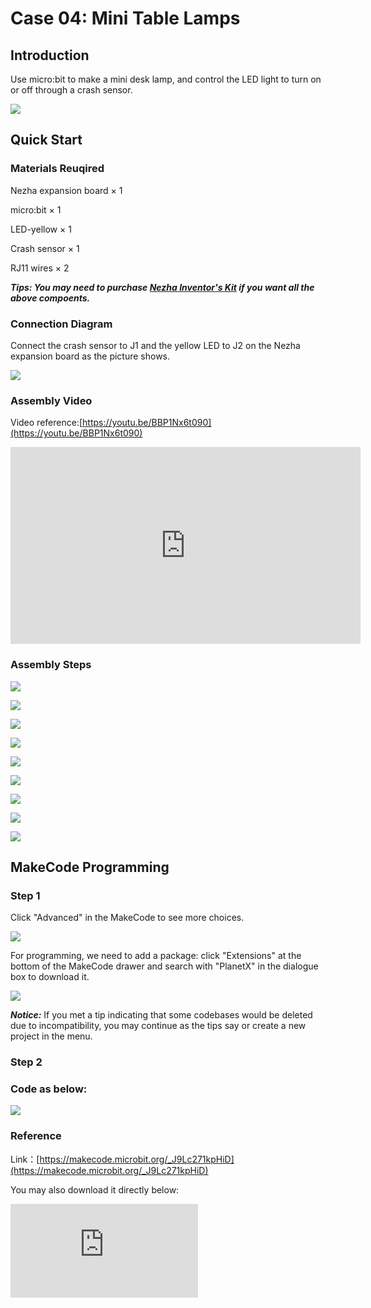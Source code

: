 ﻿# Case 04: Mini Table Lamps

## Introduction

Use micro:bit to make a mini desk lamp, and control the LED light to turn on or off through a crash sensor.

![](https://wiki-media-ef.oss-cn-hongkong.aliyuncs.com//images/case_04_01.png)

## Quick Start


### Materials Reuqired

Nezha expansion board × 1

micro:bit × 1

LED-yellow × 1

Crash sensor × 1

RJ11 wires × 2

***Tips: You may need to purchase [Nezha Inventor's Kit](https://www.elecfreaks.com/nezha-inventor-s-kit-for-micro-bit-without-micro-bit-board.html) if you want all the above compoents.***




### Connection Diagram

Connect the crash sensor to J1 and the yellow LED to J2 on the Nezha expansion board as the picture shows.


![](https://wiki-media-ef.oss-cn-hongkong.aliyuncs.com//images/case_04_03.png)

### Assembly Video


Video reference:[https://youtu.be/BBP1Nx6t090](https://youtu.be/BBP1Nx6t090)


<iframe width="560" height="315" src="https://www.youtube.com/embed/BBP1Nx6t090" frameborder="0" allow="accelerometer; autoplay; clipboard-write; encrypted-media; gyroscope; picture-in-picture" allowfullscreen></iframe>


### Assembly Steps

![](https://wiki-media-ef.oss-cn-hongkong.aliyuncs.com//images/case_step_04_01.png)

![](https://wiki-media-ef.oss-cn-hongkong.aliyuncs.com//images/case_step_04_02.png)

![](https://wiki-media-ef.oss-cn-hongkong.aliyuncs.com//images/case_step_04_03.png)

![](https://wiki-media-ef.oss-cn-hongkong.aliyuncs.com//images/case_step_04_04.png)

![](https://wiki-media-ef.oss-cn-hongkong.aliyuncs.com//images/case_step_04_05.png)

![](https://wiki-media-ef.oss-cn-hongkong.aliyuncs.com//images/case_step_04_06.png)

![](https://wiki-media-ef.oss-cn-hongkong.aliyuncs.com//images/case_step_04_07.png)

![](https://wiki-media-ef.oss-cn-hongkong.aliyuncs.com//images/case_step_04_08.png)

![](https://wiki-media-ef.oss-cn-hongkong.aliyuncs.com//images/case_step_04_09.png)



## MakeCode Programming

### Step 1
Click "Advanced" in the MakeCode to see more choices.

![](https://wiki-media-ef.oss-cn-hongkong.aliyuncs.com//images/case_01_10.png)

For programming, we need to add a package: click "Extensions" at the bottom of the MakeCode drawer and search with "PlanetX" in the dialogue box to download it.

![](https://wiki-media-ef.oss-cn-hongkong.aliyuncs.com//images/case_01_11.png)

***Notice:*** If you met a tip indicating that some codebases would be deleted due to incompatibility, you may continue as the tips say or create a new project in the menu.

### Step 2

### Code as below:

![](https://wiki-media-ef.oss-cn-hongkong.aliyuncs.com//images/case_04_10.png)


### Reference
Link：[https://makecode.microbit.org/_J9Lc271kpHiD](https://makecode.microbit.org/_J9Lc271kpHiD)

You may also download it directly below:

<div
    style={{
        position: 'relative',
        paddingBottom: '60%',
        overflow: 'hidden',
    }}
>
    <iframe
        src="https://makecode.microbit.org/_J9Lc271kpHiD"
        frameborder="0"
        sandbox="allow-popups allow-forms allow-scripts allow-same-origin"
        style={{
            position: 'absolute',
            width: '100%',
            height: '100%',
        }}
    />
</div>


### Result
The crash sensor controlls the on/off of the LED.


![](https://wiki-media-ef.oss-cn-hongkong.aliyuncs.com//images/case-gif-04.gif)
